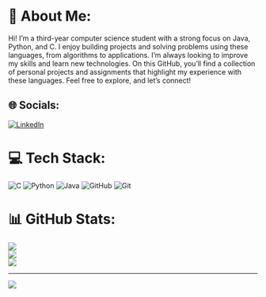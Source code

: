 # 💫 About Me:
Hi! I’m a third-year computer science student with a strong focus on Java, Python, and C. I enjoy building projects and solving problems using these languages, from algorithms to applications. I’m always looking to improve my skills and learn new technologies. On this GitHub, you’ll find a collection of personal projects and assignments that highlight my experience with these languages. Feel free to explore, and let’s connect!<br>


## 🌐 Socials:
[![LinkedIn](https://img.shields.io/badge/LinkedIn-%230077B5.svg?logo=linkedin&logoColor=white)](https://linkedin.com/in/aj-osei-aa486a256) 

# 💻 Tech Stack:
![C](https://img.shields.io/badge/c-%2300599C.svg?style=for-the-badge&logo=c&logoColor=white) ![Python](https://img.shields.io/badge/python-3670A0?style=for-the-badge&logo=python&logoColor=ffdd54) ![Java](https://img.shields.io/badge/java-%23ED8B00.svg?style=for-the-badge&logo=openjdk&logoColor=white) ![GitHub](https://img.shields.io/badge/github-%23121011.svg?style=for-the-badge&logo=github&logoColor=white) ![Git](https://img.shields.io/badge/git-%23F05033.svg?style=for-the-badge&logo=git&logoColor=white)
# 📊 GitHub Stats:
![](https://github-readme-stats.vercel.app/api?username=aj-osei&theme=dark&hide_border=false&include_all_commits=false&count_private=false)<br/>
![](https://github-readme-streak-stats.herokuapp.com/?user=aj-osei&theme=dark&hide_border=false)<br/>
![](https://github-readme-stats.vercel.app/api/top-langs/?username=aj-osei&theme=dark&hide_border=false&include_all_commits=false&count_private=false&layout=compact)

---
[![](https://visitcount.itsvg.in/api?id=aj-osei&icon=0&color=0)](https://visitcount.itsvg.in)

<!-- Proudly created with GPRM ( https://gprm.itsvg.in ) -->
